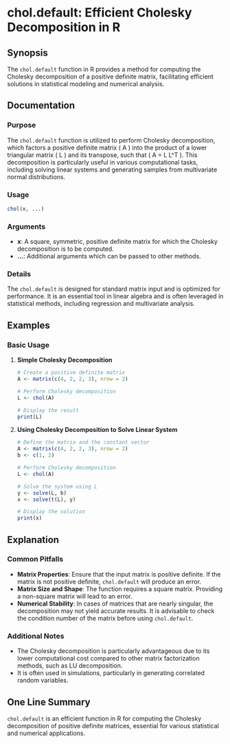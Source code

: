 <!--
Meta Description: # chol.default: Efficient Cholesky Decomposition in R ## Synopsis The `chol.default` function in R provides a method for computing the Cholesky decomp...
Meta Keywords: matrix, decomposition, chol, cholesky, default
-->

# chol.default: Efficient Cholesky Decomposition in R

## Synopsis
The `chol.default` function in R provides a method for computing the Cholesky decomposition of a positive definite matrix, facilitating efficient solutions in statistical modeling and numerical analysis.

## Documentation
### Purpose
The `chol.default` function is utilized to perform Cholesky decomposition, which factors a positive definite matrix \( A \) into the product of a lower triangular matrix \( L \) and its transpose, such that \( A = L L^T \). This decomposition is particularly useful in various computational tasks, including solving linear systems and generating samples from multivariate normal distributions.

### Usage
```R
chol(x, ...)
```

### Arguments
- **x**: A square, symmetric, positive definite matrix for which the Cholesky decomposition is to be computed.
- **...**: Additional arguments which can be passed to other methods.

### Details
The `chol.default` is designed for standard matrix input and is optimized for performance. It is an essential tool in linear algebra and is often leveraged in statistical methods, including regression and multivariate analysis.

## Examples
### Basic Usage
1. **Simple Cholesky Decomposition**
   ```R
   # Create a positive definite matrix
   A <- matrix(c(4, 2, 2, 3), nrow = 2)
   
   # Perform Cholesky decomposition
   L <- chol(A)
   
   # Display the result
   print(L)
   ```

2. **Using Cholesky Decomposition to Solve Linear System**
   ```R
   # Define the matrix and the constant vector
   A <- matrix(c(4, 2, 2, 3), nrow = 2)
   b <- c(1, 2)
   
   # Perform Cholesky decomposition
   L <- chol(A)
   
   # Solve the system using L
   y <- solve(L, b)
   x <- solve(t(L), y)
   
   # Display the solution
   print(x)
   ```

## Explanation
### Common Pitfalls
- **Matrix Properties**: Ensure that the input matrix is positive definite. If the matrix is not positive definite, `chol.default` will produce an error.
- **Matrix Size and Shape**: The function requires a square matrix. Providing a non-square matrix will lead to an error.
- **Numerical Stability**: In cases of matrices that are nearly singular, the decomposition may not yield accurate results. It is advisable to check the condition number of the matrix before using `chol.default`.

### Additional Notes
- The Cholesky decomposition is particularly advantageous due to its lower computational cost compared to other matrix factorization methods, such as LU decomposition.
- It is often used in simulations, particularly in generating correlated random variables.

## One Line Summary
`chol.default` is an efficient function in R for computing the Cholesky decomposition of positive definite matrices, essential for various statistical and numerical applications.
